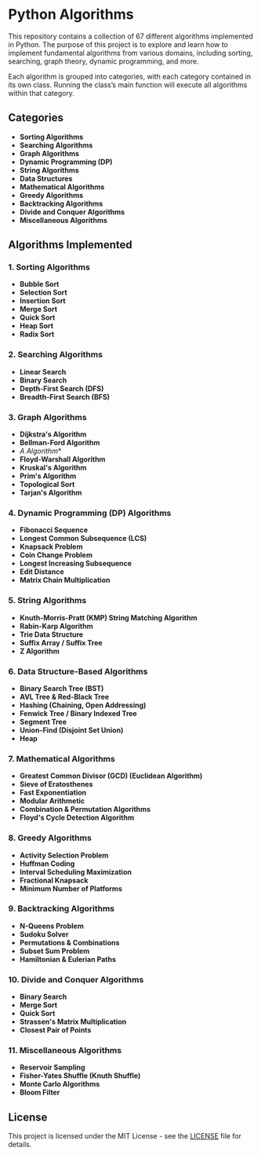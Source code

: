 # Python Algorithms

This repository contains a collection of 67 different algorithms implemented in Python. The purpose of this project is to explore and learn how to implement fundamental algorithms from various domains, including sorting, searching, graph theory, dynamic programming, and more.

Each algorithm is grouped into categories, with each category contained in its own class. Running the class’s main function will execute all algorithms within that category.

## Categories

- **Sorting Algorithms**
- **Searching Algorithms**
- **Graph Algorithms**
- **Dynamic Programming (DP)**
- **String Algorithms**
- **Data Structures**
- **Mathematical Algorithms**
- **Greedy Algorithms**
- **Backtracking Algorithms**
- **Divide and Conquer Algorithms**
- **Miscellaneous Algorithms**

## Algorithms Implemented

### 1. **Sorting Algorithms**
- **Bubble Sort**
- **Selection Sort**
- **Insertion Sort**
- **Merge Sort**
- **Quick Sort**
- **Heap Sort**
- **Radix Sort**

### 2. **Searching Algorithms**
- **Linear Search**
- **Binary Search**
- **Depth-First Search (DFS)**
- **Breadth-First Search (BFS)**

### 3. **Graph Algorithms**
- **Dijkstra's Algorithm**
- **Bellman-Ford Algorithm**
- **A* Algorithm**
- **Floyd-Warshall Algorithm**
- **Kruskal's Algorithm**
- **Prim's Algorithm**
- **Topological Sort**
- **Tarjan's Algorithm**

### 4. **Dynamic Programming (DP) Algorithms**
- **Fibonacci Sequence**
- **Longest Common Subsequence (LCS)**
- **Knapsack Problem**
- **Coin Change Problem**
- **Longest Increasing Subsequence**
- **Edit Distance**
- **Matrix Chain Multiplication**

### 5. **String Algorithms**
- **Knuth-Morris-Pratt (KMP) String Matching Algorithm**
- **Rabin-Karp Algorithm**
- **Trie Data Structure**
- **Suffix Array / Suffix Tree**
- **Z Algorithm**

### 6. **Data Structure-Based Algorithms**
- **Binary Search Tree (BST)**
- **AVL Tree & Red-Black Tree**
- **Hashing (Chaining, Open Addressing)**
- **Fenwick Tree / Binary Indexed Tree**
- **Segment Tree**
- **Union-Find (Disjoint Set Union)**
- **Heap**

### 7. **Mathematical Algorithms**
- **Greatest Common Divisor (GCD) (Euclidean Algorithm)**
- **Sieve of Eratosthenes**
- **Fast Exponentiation**
- **Modular Arithmetic**
- **Combination & Permutation Algorithms**
- **Floyd's Cycle Detection Algorithm**

### 8. **Greedy Algorithms**
- **Activity Selection Problem**
- **Huffman Coding**
- **Interval Scheduling Maximization**
- **Fractional Knapsack**
- **Minimum Number of Platforms**

### 9. **Backtracking Algorithms**
- **N-Queens Problem**
- **Sudoku Solver**
- **Permutations & Combinations**
- **Subset Sum Problem**
- **Hamiltonian & Eulerian Paths**

### 10. **Divide and Conquer Algorithms**
- **Binary Search**
- **Merge Sort**
- **Quick Sort**
- **Strassen's Matrix Multiplication**
- **Closest Pair of Points**

### 11. **Miscellaneous Algorithms**
- **Reservoir Sampling**
- **Fisher-Yates Shuffle (Knuth Shuffle)**
- **Monte Carlo Algorithms**
- **Bloom Filter**

## License

This project is licensed under the MIT License - see the [LICENSE](LICENSE) file for details.

